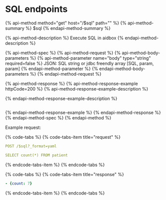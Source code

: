 # SQL endpoints

{% api-method method="get" host="<base-url>/$sql" path="" %}
{% api-method-summary %}
$sql
{% endapi-method-summary %}

{% api-method-description %}
Execute SQL in aidbox
{% endapi-method-description %}

{% api-method-spec %}
{% api-method-request %}
{% api-method-body-parameters %}
{% api-method-parameter name="body" type="string" required=false %}
JSON: SQL string or jdbc freendly array  \[SQL, param, param\]
{% endapi-method-parameter %}
{% endapi-method-body-parameters %}
{% endapi-method-request %}

{% api-method-response %}
{% api-method-response-example httpCode=200 %}
{% api-method-response-example-description %}

{% endapi-method-response-example-description %}

```

```
{% endapi-method-response-example %}
{% endapi-method-response %}
{% endapi-method-spec %}
{% endapi-method %}

Example request:

{% code-tabs %}
{% code-tabs-item title="request" %}
```yaml
POST /$sql?_format=yaml

SELECT count(*) FROM patient
```
{% endcode-tabs-item %}
{% endcode-tabs %}

{% code-tabs %}
{% code-tabs-item title="response" %}
```yaml
- {count: 7}
```
{% endcode-tabs-item %}
{% endcode-tabs %}

